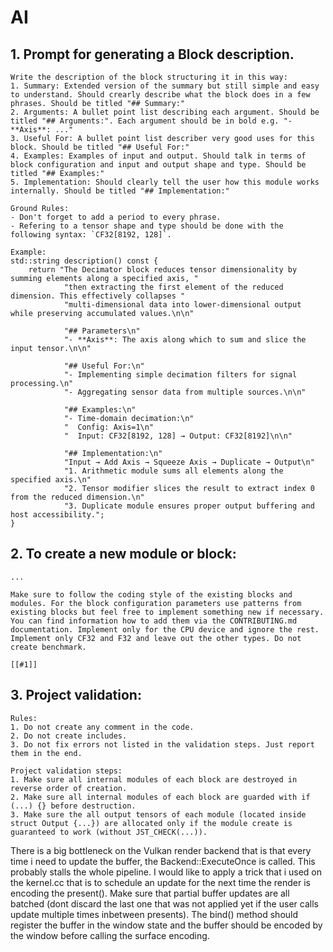 # AI

## 1. Prompt for generating a Block description.

```
Write the description of the block structuring it in this way:
1. Summary: Extended version of the summary but still simple and easy to understand. Should crearly describe what the block does in a few phrases. Should be titled "## Summary:"
2. Arguments: A bullet point list describing each argument. Should be titled "## Arguments:". Each argument should be in bold e.g. "- **Axis**: ..."
3. Useful For: A bullet point list describer very good uses for this block. Should be titled "## Useful For:"
4. Examples: Examples of input and output. Should talk in terms of block configuration and input and output shape and type. Should be titled "## Examples:"
5. Implementation: Should clearly tell the user how this module works internally. Should be titled "## Implementation:"

Ground Rules:
- Don't forget to add a period to every phrase.
- Refering to a tensor shape and type should be done with the following syntax: `CF32[8192, 128]`.

Example:
std::string description() const {
    return "The Decimator block reduces tensor dimensionality by summing elements along a specified axis, "
            "then extracting the first element of the reduced dimension. This effectively collapses "
            "multi-dimensional data into lower-dimensional output while preserving accumulated values.\n\n"

            "## Parameters\n"
            "- **Axis**: The axis along which to sum and slice the input tensor.\n\n"

            "## Useful For:\n"
            "- Implementing simple decimation filters for signal processing.\n"
            "- Aggregating sensor data from multiple sources.\n\n"

            "## Examples:\n"
            "- Time-domain decimation:\n"
            "  Config: Axis=1\n"
            "  Input: CF32[8192, 128] → Output: CF32[8192]\n\n"

            "## Implementation:\n"
            "Input → Add Axis → Squeeze Axis → Duplicate → Output\n"
            "1. Arithmetic module sums all elements along the specified axis.\n"
            "2. Tensor modifier slices the result to extract index 0 from the reduced dimension.\n"
            "3. Duplicate module ensures proper output buffering and host accessibility.";
}
```

## 2. To create a new module or block:

```
...

Make sure to follow the coding style of the existing blocks and modules. For the block configuration parameters use patterns from existing blocks but feel free to implement something new if necessary. You can find information how to add them via the CONTRIBUTING.md documentation. Implement only for the CPU device and ignore the rest. Implement only CF32 and F32 and leave out the other types. Do not create benchmark.

[[#1]]
```

## 3. Project validation:

```
Rules:
1. Do not create any comment in the code.
2. Do not create includes.
3. Do not fix errors not listed in the validation steps. Just report them in the end.

Project validation steps:
1. Make sure all internal modules of each block are destroyed in reverse order of creation.
2. Make sure all internal modules of each block are guarded with if (...) {} before destruction.
3. Make sure the all output tensors of each module (located inside struct Output {...}) are allocated only if the module create is guaranteed to work (without JST_CHECK(...)).
```


There is a big bottleneck on the Vulkan render backend that is that every time i need to update the buffer, the Backend::ExecuteOnce is called. This probably stalls the whole pipeline. I would like to apply a trick that i used on the kernel.cc that is to schedule an update for the next time the render is encoding the present(). Make sure that partial buffer updates are all batched (dont discard the last one that was not applied yet if the user calls update multiple times inbetween presents). The bind() method should register the buffer in the window state and the buffer should be encoded by the window before calling the surface encoding.
